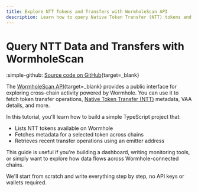```yaml
---
title: Explore NTT Tokens and Transfers with WormholeScan API
description: Learn how to query Native Token Transfer (NTT) tokens and transfer operations using the WormholeScan API.
---
```


# Query NTT Data and Transfers with WormholeScan

:simple-github: [Source code on GitHub](https://github.com/wormhole-foundation/demo-wormholescan-api){target=\_blank}

The [WormholeScan API](https://wormholescan.io/#/developers/api-doc){target=\_blank} provides a public interface for exploring cross-chain activity powered by Wormhole. You can use it to fetch token transfer operations, [Native Token Transfer (NTT)](/docs/products/native-token-transfers/overview/) metadata, VAA details, and more.

In this tutorial, you'll learn how to build a simple TypeScript project that:

 - Lists NTT tokens available on Wormhole
 - Fetches metadata for a selected token across chains
 - Retrieves recent transfer operations using an emitter address

This guide is useful if you're building a dashboard, writing monitoring tools, or simply want to explore how data flows across Wormhole-connected chains.

We'll start from scratch and write everything step by step, no API keys or wallets required.

